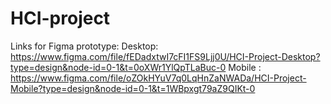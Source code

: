 # HCI-project
Links for Figma prototype:
Desktop: https://www.figma.com/file/fEDadxtwI7cFI1FS9Ljj0U/HCI-Project-Desktop?type=design&node-id=0-1&t=0oXWr1YlQpTLaBuc-0
Mobile : https://www.figma.com/file/oZOkHYuV7q0LqHnZaNWADa/HCI-Project-Mobile?type=design&node-id=0-1&t=1WBpxgt79aZ9QIKt-0
